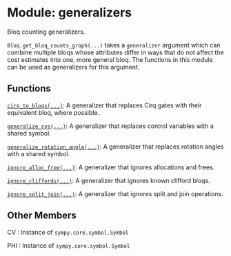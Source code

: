 # Module: generalizers


Bloq counting generalizers.



`Bloq.get_bloq_counts_graph(...)` takes a `generalizer` argument which can combine
multiple bloqs whose attributes differ in ways that do not affect the cost estimates
into one, more general bloq. The functions in this module can be used as generalizers
for this argument.
## Functions

[`cirq_to_bloqs(...)`](../../qualtran/resource_counting/generalizers/cirq_to_bloqs.md): A generalizer that replaces Cirq gates with their equivalent bloq, where possible.

[`generalize_cvs(...)`](../../qualtran/resource_counting/generalizers/generalize_cvs.md): A generalizer that replaces control variables with a shared symbol.

[`generalize_rotation_angle(...)`](../../qualtran/resource_counting/generalizers/generalize_rotation_angle.md): A generalizer that replaces rotation angles with a shared symbol.

[`ignore_alloc_free(...)`](../../qualtran/resource_counting/generalizers/ignore_alloc_free.md): A generalizer that ignores allocations and frees.

[`ignore_cliffords(...)`](../../qualtran/resource_counting/generalizers/ignore_cliffords.md): A generalizer that ignores known clifford bloqs.

[`ignore_split_join(...)`](../../qualtran/resource_counting/generalizers/ignore_split_join.md): A generalizer that ignores split and join operations.



<h2 class="add-link">Other Members</h2>

CV<a id="CV"></a>
: Instance of `sympy.core.symbol.Symbol`

PHI<a id="PHI"></a>
: Instance of `sympy.core.symbol.Symbol`


